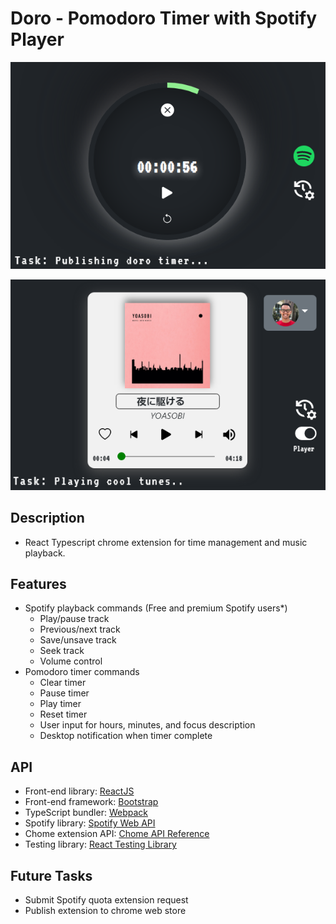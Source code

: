 # Doro - Pomodoro Timer with Spotify Player 
![Doro Clock screen](./src/img/timer.png)

![Spotify Player](./src/img/spotify_player.png)

## Description 
- React Typescript chrome extension for time management and music playback.

## Features 
- Spotify playback commands (Free and premium Spotify users*)
    - Play/pause track 
    - Previous/next track
    - Save/unsave track
    - Seek track 
    - Volume control 
- Pomodoro timer commands
    - Clear timer
    - Pause timer
    - Play timer
    - Reset timer
    - User input for hours, minutes, and focus description
    - Desktop notification when timer complete

## API
- Front-end library: [ReactJS](https://reactjs.org/)
- Front-end framework: [Bootstrap](https://icons.getbootstrap.com/)
- TypeScript bundler: [Webpack](https://webpack.js.org/)
- Spotify library: [Spotify Web API](https://developer.spotify.com/documentation/web-api/reference/#/)
- Chome extension API: [Chome API Reference](https://developer.chrome.com/docs/extensions/reference/)
- Testing library: [React Testing Library](https://testing-library.com/docs/react-testing-library/intro/)

## Future Tasks
- Submit Spotify quota extension request
- Publish extension to chrome web store 